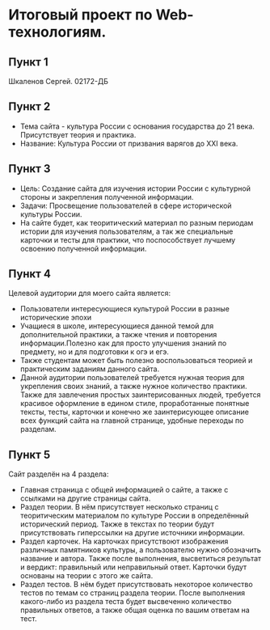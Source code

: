 # Итоговый проект по Web-технологиям.
## Пункт 1

Шкаленов Сергей. 02172-ДБ

## Пункт 2

- Тема сайта - культура России с основания государства до 21 века. Присутствует теория и практика.
- Название: Культура России от призвания варягов до XXI века.

## Пункт 3

- Цель: Создание сайта для изучения истории России с культурной стороны и закрепления полученной информации.
- Задачи: Просвещение пользователей в сфере исторической культуры России.
- На сайте будет, как теоритический материал по разным периодам истории для изучения пользователям, а так же специальные карточки и тесты для практики, что поспособствует лучшему освоению полученной информации. 

## Пункт 4

Целевой аудитории для моего сайта является:
- Пользователи интересующиеся культурой России в разные исторические эпохи
- Учащиеся в школе, интересующиеся данной темой для дополнительной практики, а также чтения и повторения информации.Полезно как для просто улучшения знаний по предмету, но и для подготовки к огэ и егэ.
- Также студентам может быть полезно воспользоваться теорией и практическим заданиям данного сайта.
- Данной аудитории пользователей требуется нужная теория для укрепления своих знаний, а также нужное количество практики. 
Также для завлечения простых заинтерисованных людей, требуется красивое оформление в едином стиле, проработанные понятные тексты, тесты, карточки и конечно же заинтерисующее описание всех функций сайта на главной странице, удобные переходы по разделам.

## Пункт 5

Сайт разделён на 4 раздела:
- Главная страница с общей информацией о сайте, а также с ссылками на другие страницы сайта.
- Раздел теории. В нём присутствует несколько страниц с теоритическим материалом по культуре России в определённый исторический период. Также в текстах по теории будут присутствовать гиперссылки на другие источники информации.
- Раздел карточек. На карточках присутствоют изображения различных памятников культуры, а пользователю нужно обозначить название и автора. Также после выполнения, высветиться результат и вердикт: правильный или неправильный ответ. Карточки будут основаны на теории с этого же сайта.
- Раздел тестов. В нём будет присутствовать некоторое количество тестов по темам со страниц раздела теории. После выполнения какого-либо из раздела теста будет высвеченно количество правильных ответов, а также общая оценка по вашим ответам на тест.
